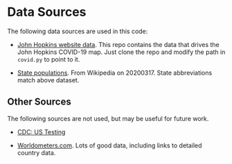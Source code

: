 # Data Sources

The following data sources are used in this code:

- [John Hopkins website data](https://github.com/CSSEGISandData/COVID-19).  This repo contains the data that drives the John Hopkins COVID-19 map.  Just clone the repo and modify the path in `covid.py` to point to it.  

- [State populations](data/state-populations.csv).  From Wikipedia on 20200317.  State abbreviations match above dataset.

## Other Sources

The following sources are not used, but may be useful for future work.

- [CDC:  US Testing](https://www.cdc.gov/coronavirus/2019-ncov/cases-updates/testing-in-us.html)

- [Worldometers.com](https://www.worldometers.info/coronavirus/).  Lots of good data, including links to detailed country data.